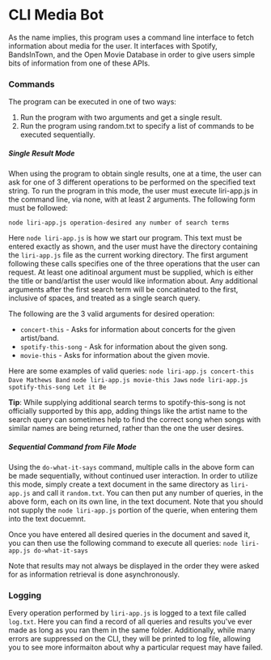 # CLI Media Bot

As the name implies, this program uses a command line interface to fetch information about media for the user. It interfaces with Spotify, BandsInTown, and the Open Movie Database in order to give users simple bits of information from one of these APIs.

### Commands
The program can be executed in one of two ways:
1. Run the program with two arguments and get a single result.
2. Run the program using random.txt to specify a list of commands to be executed sequentially. 

##### Single Result Mode
When using the program to obtain single results, one at a time, the user can ask for one of 3 different operations to be performed on the specified text string. To run the program in this mode, the user must execute liri-app.js in the command line, via none, with at least 2 arguments. The following form must be followed:
```
node liri-app.js operation-desired any number of search terms
```
Here `node liri-app.js` is how we start our program. This text must be entered exactly as shown, and the user must have the directory containing the `liri-app.js` file as the current working directory. The first argument following these calls specifies one of the three operations that the user can request. At least one aditinoal argument must be supplied, which is either the title or band/artist the user would like information about. Any additional arguments after the first search term will be concatinated to the first, inclusive of spaces, and treated as a single search query.

The following are the 3 valid arguments for desired operation:
* `concert-this` - Asks for information about concerts for the given artist/band.
* `spotify-this-song` - Ask for information about the given song.
* `movie-this` - Asks for information about the given movie.

Here are some examples of valid queries:
`node liri-app.js concert-this Dave Mathews Band`
`node liri-app.js movie-this Jaws`
`node liri-app.js spotify-this-song Let it Be`

**Tip**: While supplying additional search terms to spotify-this-song is not officially supported by this app, adding things like the artist name to the search query can sometimes help to find the correct song when songs with similar names are being returned, rather than the one the user desires. 

##### Sequential Command from File Mode
Using the `do-what-it-says` command, multiple calls in the above form can be made sequentially, without continued user interaction. In order to utilize this mode, simply create a text document in the same directory as `liri-app.js` and call it `random.txt`. You can then put any number of queries, in the above form, each on its own line, in the text document. Note that you should not supply the `node liri-app.js` portion of the querie, when entering them into the text docuemnt. 

Once you have entered all desired queries in the document and saved it, you can then use the following command to execute all queries:
`node liri-app.js do-what-it-says`

Note that results may not always be displayed in the order they were asked for as information retrieval is done asynchronously.

### Logging
Every operation performed by `liri-app.js` is logged to a text file called `log.txt`. Here you can find a record of all queries and results you've ever made as long as you ran them in the same folder. Additionally, while many errors are suppressed on the CLI, they will be printed to log file, allowing you to see more informaiton about why a particular request may have failed. 